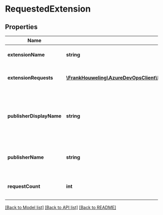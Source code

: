 # RequestedExtension

## Properties
Name | Type | Description | Notes
------------ | ------------- | ------------- | -------------
**extensionName** | **string** | The unique name of the extension | [optional] 
**extensionRequests** | [**\FrankHouweling\AzureDevOpsClient\ExtensionManagement\Model\ExtensionRequest[]**](ExtensionRequest.md) | A list of each request for the extension | [optional] 
**publisherDisplayName** | **string** | DisplayName of the publisher that owns the extension being published. | [optional] 
**publisherName** | **string** | Represents the Publisher of the requested extension | [optional] 
**requestCount** | **int** | The total number of requests for an extension | [optional] 

[[Back to Model list]](../README.md#documentation-for-models) [[Back to API list]](../README.md#documentation-for-api-endpoints) [[Back to README]](../README.md)


